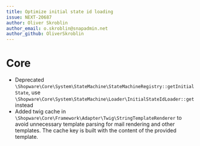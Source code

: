 ```yaml
---
title: Optimize initial state id loading
issue: NEXT-20687
author: Oliver Skroblin
author_email: o.skroblin@snapadmin.net
author_github: OliverSkroblin
---
```

# Core
* Deprecated `\Shopware\Core\System\StateMachine\StateMachineRegistry::getInitialState`, use `\Shopware\Core\System\StateMachine\Loader\InitialStateIdLoader::get` instead
* Added twig cache in `\Shopware\Core\Framework\Adapter\Twig\StringTemplateRenderer` to avoid unnecessary template parsing for mail rendering and other templates. The cache key is built with the content of the provided template.
